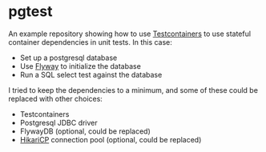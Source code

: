 # pgtest

An example repository showing how to use [Testcontainers](https://www.testcontainers.org/) to 
use stateful container dependencies in unit tests. In this case:

- Set up a postgresql database
- Use [Flyway](https://flywaydb.org/) to initialize the database
- Run a SQL select test against the database

I tried to keep the dependencies to a minimum, and some of these could be replaced with other choices:

- Testcontainers
- Postgresql JDBC driver
- FlywayDB (optional, could be replaced)
- [HikariCP](https://github.com/brettwooldridge/HikariCP) connection pool (optional, could be replaced)
